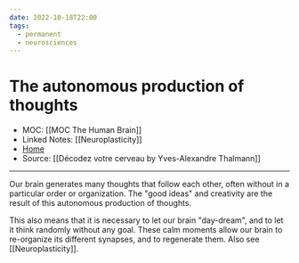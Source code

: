 ```yaml
---
date: 2022-10-18T22:00
tags:
  - permanent
  - neurosciences
---
```

# The autonomous production of thoughts
- MOC: [[MOC The Human Brain]]
- Linked Notes: [[Neuroplasticity]]
- [Home](https://misudashi.ga/)
- Source: [[Décodez votre cerveau by Yves-Alexandre Thalmann]]
---------- 
Our brain generates many thoughts that follow each other, often without in a particular order or organization. The "good ideas" and creativity are the result of this autonomous production of thoughts.

This also means that it is necessary to let our brain "day-dream", and to let it think randomly without any goal. These calm moments allow our brain to re-organize its different synapses, and to regenerate them. Also see [[Neuroplasticity]].